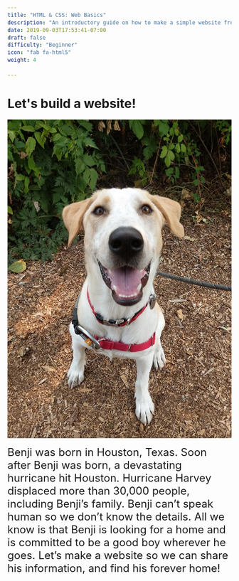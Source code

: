 ```yaml
---
title: "HTML & CSS: Web Basics"
description: "An introductory guide on how to make a simple website from scratch."
date: 2019-09-03T17:53:41-07:00
draft: false
difficulty: "Beginner"
icon: "fab fa-html5"
weight: 4

---
```


# Let's build a website!

![alt text](media/meet-benji-sm.jpg?classes=border,shadow "Benji the Dog")

<font size="5"> Benji was born in Houston, Texas. Soon after Benji was born, a devastating hurricane hit Houston. Hurricane Harvey displaced more than 30,000 people, including Benji’s family. Benji can’t speak human so we don’t know the details. All we know is that Benji is looking for a home and is committed to be a good boy wherever he goes. Let’s make a website so we can share his information, and find his forever home! </font>
